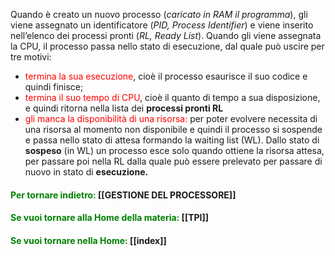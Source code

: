 Quando è creato un nuovo processo (*caricato in RAM il programma*), gli viene assegnato un identificatore (*PID, Process Identifier*) e viene inserito nell’elenco dei processi pronti (*RL, Ready List*).
Quando gli viene assegnata la CPU, il processo passa nello stato di esecuzione, dal quale può uscire per tre motivi:
- <span style="color:red">termina la sua esecuzione</span>, cioè il processo esaurisce il suo codice e quindi finisce;
- <span style="color:red">termina il suo tempo di CPU</span>, cioè il quanto di tempo a sua disposizione, e quindi ritorna nella lista dei **processi pronti RL**
- <span style="color:red">gli manca la disponibilità di una risorsa:</span> per poter evolvere necessita di una risorsa al momento non disponibile e quindi il processo si sospende e passa nello stato di attesa formando la waiting list (WL).
Dallo stato di **sospeso** (in WL) un processo esce solo quando ottiene la risorsa attesa, per passare poi nella RL dalla quale può essere prelevato per passare di nuovo in stato di **esecuzione.**

#### <span style="color:green"> Per tornare indietro: </span> [[GESTIONE DEL PROCESSORE]]
#### <span style="color:green"> Se vuoi tornare alla Home della materia: </span>[[TPI]]
#### <span style="color:green"> Se vuoi tornare nella Home: </span>[[index]]
